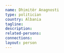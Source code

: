 ```yaml
---
name: Dhimitër Anagnosti
type: politician
country: Albania
tagline:
description:
related-persons:
connections:
layout: person
---
```

